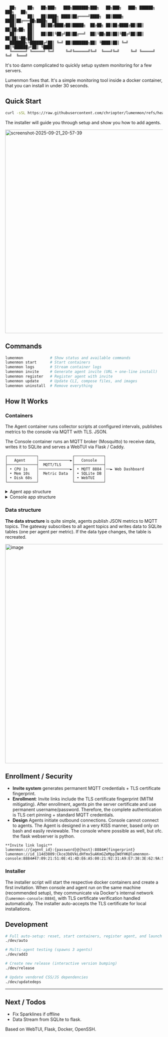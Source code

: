 ```
  ██╗     ██╗   ██╗███╗   ███╗███████╗███╗   ██╗███╗   ███╗ ██████╗ ███╗   ██╗
  ██║     ██║   ██║████╗ ████║██╔════╝████╗  ██║████╗ ████║██╔═══██╗████╗  ██║
  ██║     ██║   ██║██╔████╔██║█████╗  ██╔██╗ ██║██╔████╔██║██║   ██║██╔██╗ ██║
  ██║     ██║   ██║██║╚██╔╝██║██╔══╝  ██║╚██╗██║██║╚██╔╝██║██║   ██║██║╚██╗██║
  ███████╗╚██████╔╝██║ ╚═╝ ██║███████╗██║ ╚████║██║ ╚═╝ ██║╚██████╔╝██║ ╚████║
  ╚══════╝ ╚═════╝ ╚═╝     ╚═╝╚══════╝╚═╝  ╚═══╝╚═╝     ╚═╝ ╚═════╝ ╚═╝  ╚═══╝
```


It's too damn complicated to quickly setup system monitoring for a few servers.

Lumenmon fixes that. It's a simple monitoring tool inside a docker container, that you can install in under 30 seconds.

## Quick Start

```bash
curl -sSL https://raw.githubusercontent.com/chriopter/lumenmon/refs/heads/main/install.sh | bash
```

The installer will guide you through setup and show you how to add agents.

<img width="650" alt="screenshot-2025-09-21_20-57-39" src="https://github.com/user-attachments/assets/a900ed9c-d519-4c1c-8268-2d2417807aed" />

## Commands

```bash
lumenmon            # Show status and available commands
lumenmon start      # Start containers
lumenmon logs       # Stream container logs
lumenmon invite     # Generate agent invite (URL + one-line install)
lumenmon register   # Register agent with invite
lumenmon update     # Update CLI, compose files, and images
lumenmon uninstall  # Remove everything
```



## How It Works
### Containers
The Agent container runs collector scripts at configured intervals, publishes metrics to the console via MQTT with TLS. JSON.

The Console container runs an MQTT broker (Mosquitto) to receive data, writes it to SQLite and serves a WebTUI via Flask / Caddy.

```
┌─────────────┐               ┌─────────────┐
│   Agent     │──────────────►│   Console   │
├─────────────┤  MQTT/TLS     ├─────────────┤
│ • CPU 1s    │──────────────►│ • MQTT 8884 │──► Web Dashboard
│ • Mem 10s   │  Metric Data  │ • SQLite DB │
│ • Disk 60s  │               │ • WebTUI    │
└─────────────┘               └─────────────┘
```



<details>

<summary>Agent app structure</summary>

```
├── agent.sh (Main entry)
├── collectors/ (Data collectors)
│   ├── generic (Scripts running on all system)
│   └── ... (Scripts running dependent on environment, decided by collectors.sh)
├── core/ (Scripts to register with server, start connection, start collectors)
└── data/ (Persistent directory with MQTT credentials)
    └── mqtt/
```

</details>


<details>

<summary>Console app structure</summary>

```
├── console.sh (Main entry)
├── core (Core setup)
│   ├── enrollment (Bash scripts to create invitations and agent registration)
│   ├── mqtt (MQTT broker gateway and subscriber)
│   ├── setup (Server setup and certificate generation) 
├── data (Persistent data dir)
│   ├── metrics.db (SQLite metrics database)
│   └── mqtt (MQTT credentials and TLS certificates)
└── web (Web server)
    ├── app (Flask app)
    ├── config (Caddy Config)
    └── public (HTML, CS, JS)
```

</details>

### Data structure

**The data structure** is quite simple, agents publish JSON metrics to MQTT topics. The gateway subscribes to all agent topics and writes data to SQLite tables (one per agent per metric). If the data type changes, the table is recreated.

<img width="700" alt="image" src="https://github.com/user-attachments/assets/2e67ead2-e5ce-4291-80d1-db08f7dd6ee7" />

## Enrollment / Security
- **Invite system** generates permanent MQTT credentials + TLS certificate fingerprint.
- **Enrollment**: Invite links include the TLS certificate fingerprint (MITM mitigating). After enrollment, agents pin the server certificate and use permanent username/password. Therefore, the complete authentication is TLS cert pinning + standard MQTT credentials.
- **Design** Agents initiate outbound connections. Console cannot connect to agents. The Agent is designed in a very KISS manner, based only on bash and easily reviewable. The console where possible as well, but ofc. the flask webserver is python.

```
**Invite link logic**
lumenmon://{agent_id}:{password}@{host}:8884#{fingerprint}
lumenmon://id_114d3809:Ckce3bOVkLdHfmx5uAKmGZeMppIWdYHK@lumenmon-console:8884#47:09:21:51:0E:41:4D:E6:A5:00:21:92:31:A9:E7:38:3E:62:9A:58:17:56:F3:FE:DE:3E:EB:09:39:B2:DD:9E
```

### Installer
The installer script will start the respective docker containers and create a first invitation. When console and agent run on the same machine (recommended setup), they communicate via Docker's internal network (`lumenmon-console:8884`), with TLS certificate verification handled automatically. The installer auto-accepts the TLS certificate for local installations.


## Development

```bash
# Full auto-setup: reset, start containers, register agent, and launch WebTUI
./dev/auto

# Multi-agent testing (spawns 3 agents)
./dev/add3

# Create new release (interactive version bumping)
./dev/release

# Update vendored CSS/JS dependencies
./dev/updatedeps
```

---


## Next / Todos
- Fix Sparklines if offline
- Data Stream from SQLite to flask.

Based on WebTUI, Flask, Docker, OpenSSH.
